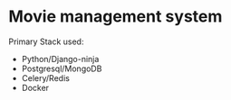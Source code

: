 # Movie management system

Primary Stack used:

- Python/Django-ninja
- Postgresql/MongoDB
- Celery/Redis
- Docker
